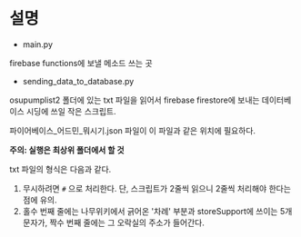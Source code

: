 # 설명

- main.py

firebase functions에 보낼 메소드 쓰는 곳

- sending_data_to_database.py

osupumplist2 폴더에 있는 txt 파일을 읽어서 firebase firestore에 보내는 데이터베이스 시딩에 쓰일 작은 스크립트.

파이어베이스_어드민_뭐시기.json 파일이 이 파일과 같은 위치에 필요하다.

__주의: 실행은 최상위 폴더에서 할 것__

txt 파일의 형식은 다음과 같다.
1. 무시하려면 `#` 으로 처리한다. 단, 스크립트가 2줄씩 읽으니 2줄씩 처리해야 한다는 점에 유의.
2. 홀수 번째 줄에는 나무위키에서 긁어온 '차례' 부분과 storeSupport에 쓰이는 5개 문자가, 짝수 번째 줄에는 그 오락실의 주소가 들어간다.
